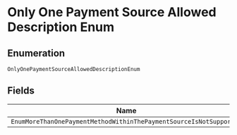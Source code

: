 
# Only One Payment Source Allowed Description Enum

## Enumeration

`OnlyOnePaymentSourceAllowedDescriptionEnum`

## Fields

| Name |
|  --- |
| `EnumMoreThanOnePaymentMethodWithinThePaymentSourceIsNotSupported` |

